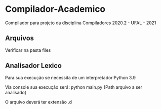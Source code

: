 # Compilador-Academico

Compilador para projeto da disciplina Compiladores 2020.2 - UFAL - 2021

## Arquivos

Verificar na pasta files

## Analisador Lexico

Para sua execução se necessita de um interpretador Python 3.9

Via console sua execução será:
    python main.py {Path arquivo a ser analisado}

O arquivo deverá ter extensão .d

